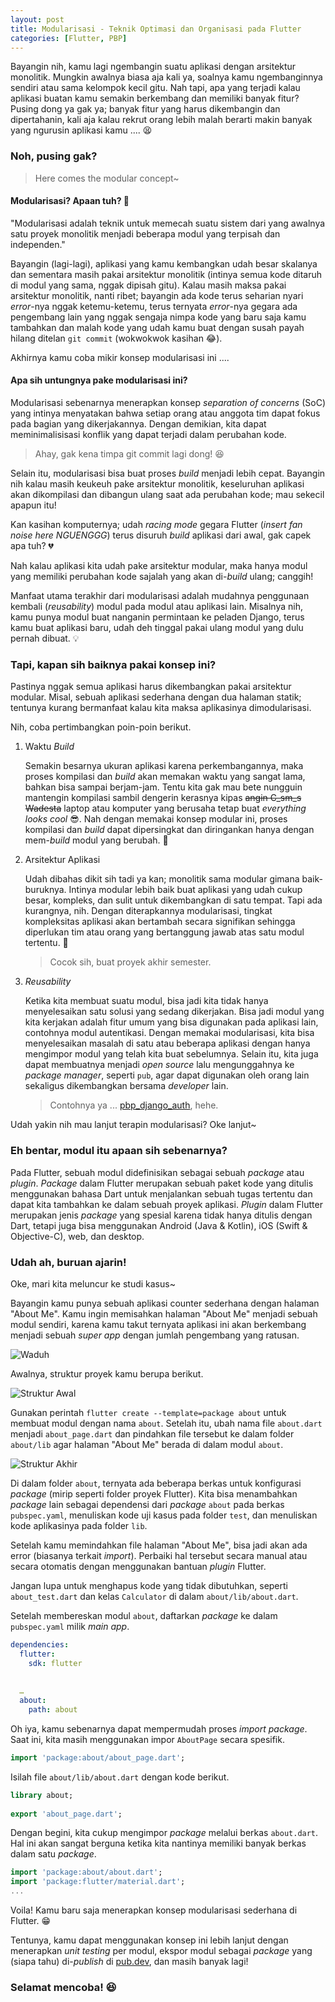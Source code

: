 ```yaml
---
layout: post
title: Modularisasi - Teknik Optimasi dan Organisasi pada Flutter
categories: [Flutter, PBP]
---
```


Bayangin nih, kamu lagi ngembangin suatu aplikasi dengan arsitektur monolitik. Mungkin awalnya biasa aja kali ya, soalnya kamu ngembanginnya sendiri atau sama kelompok kecil gitu. Nah tapi, apa yang terjadi kalau aplikasi buatan kamu semakin berkembang dan memiliki banyak fitur? Pusing dong ya gak ya; banyak fitur yang harus dikembangin dan dipertahanin, kali aja kalau rekrut orang lebih malah berarti makin banyak yang ngurusin aplikasi kamu .... 😫

### Noh, pusing gak?

> Here comes the modular concept~

#### Modularisasi? Apaan tuh? 🤔

"Modularisasi adalah teknik untuk memecah suatu sistem dari yang awalnya satu proyek monolitik menjadi beberapa modul yang terpisah dan independen."

Bayangin (lagi-lagi), aplikasi yang kamu kembangkan udah besar skalanya dan sementara masih pakai arsitektur monolitik (intinya semua kode ditaruh di modul yang sama, nggak dipisah gitu). Kalau masih maksa pakai arsitektur monolitik, nanti ribet; bayangin ada kode terus seharian nyari *error*-nya nggak ketemu-ketemu, terus ternyata *error*-nya gegara ada pengembang lain yang nggak sengaja nimpa kode yang baru saja kamu tambahkan dan malah kode yang udah kamu buat dengan susah payah hilang ditelan `git commit` (wokwokwok kasihan 😂).

Akhirnya kamu coba mikir konsep modularisasi ini ....

#### Apa sih untungnya pake modularisasi ini?

Modularisasi sebenarnya menerapkan konsep *separation of concerns* (SoC) yang intinya menyatakan bahwa setiap orang atau anggota tim dapat fokus pada bagian yang dikerjakannya. Dengan demikian, kita dapat meminimalisisasi konflik yang dapat terjadi dalam perubahan kode.

> Ahay, gak kena timpa git commit lagi dong! 😆

Selain itu, modularisasi bisa buat proses *build* menjadi lebih cepat. Bayangin nih kalau masih keukeuh pake arsitektur monolitik, keseluruhan aplikasi akan dikompilasi dan dibangun ulang saat ada perubahan kode; mau sekecil apapun itu!

Kan kasihan komputernya; udah *racing mode* gegara Flutter (*insert fan noise here NGUENGGG*) terus disuruh *build* aplikasi dari awal, gak capek apa tuh? 💔

Nah kalau aplikasi kita udah pake arsitektur modular, maka hanya modul yang memiliki perubahan kode sajalah yang akan di-*build* ulang; canggih!

Manfaat utama terakhir dari modularisasi adalah mudahnya penggunaan kembali (*reusability*) modul pada modul atau aplikasi lain. Misalnya nih, kamu punya modul buat nanganin permintaan ke peladen Django, terus kamu buat aplikasi baru, udah deh tinggal pakai ulang modul yang dulu pernah dibuat. 💡

### Tapi, kapan sih baiknya pakai konsep ini?

Pastinya nggak semua aplikasi harus dikembangkan pakai arsitektur modular. Misal, sebuah aplikasi sederhana dengan dua halaman statik; tentunya kurang bermanfaat kalau kita maksa aplikasinya dimodularisasi.

Nih, coba pertimbangkan poin-poin berikut.

1. Waktu *Build*

    Semakin besarnya ukuran aplikasi karena perkembangannya, maka proses kompilasi dan *build* akan memakan waktu yang sangat lama, bahkan bisa sampai berjam-jam. Tentu kita gak mau bete nungguin mantengin kompilasi sambil dengerin kerasnya kipas ~~angin C_sm_s Wadesta~~ laptop atau komputer yang berusaha tetap buat *everything looks cool* 😎. Nah dengan memakai konsep modular ini, proses kompilasi dan *build* dapat dipersingkat dan diringankan hanya dengan mem-*build* modul yang berubah. 🤟

2. Arsitektur Aplikasi

    Udah dibahas dikit sih tadi ya kan; monolitik sama modular gimana baik-buruknya. Intinya modular lebih baik buat aplikasi yang udah cukup besar, kompleks, dan sulit untuk dikembangkan di satu tempat. Tapi ada kurangnya, nih. Dengan diterapkannya modularisasi, tingkat kompleksitas aplikasi akan bertambah secara signifikan sehingga diperlukan tim atau orang yang bertanggung jawab atas satu modul tertentu. 🤔

    > Cocok sih, buat proyek akhir semester.

3. *Reusability*

    Ketika kita membuat suatu modul, bisa jadi kita tidak hanya menyelesaikan satu solusi yang sedang dikerjakan. Bisa jadi modul yang kita kerjakan adalah fitur umum yang bisa digunakan pada aplikasi lain, contohnya modul autentikasi. Dengan memakai modularisasi, kita bisa menyelesaikan masalah di satu atau beberapa aplikasi dengan hanya mengimpor modul yang telah kita buat sebelumnya. Selain itu, kita juga dapat membuatnya menjadi *open source* lalu mengunggahnya ke *package manager*, seperti `pub`, agar dapat digunakan oleh orang lain sekaligus dikembangkan bersama *developer* lain.

    > Contohnya ya ... [pbp_django_auth](https://pub.dev/packages/pbp_django_auth), hehe.

Udah yakin nih mau lanjut terapin modularisasi? Oke lanjut~

### Eh bentar, modul itu apaan sih sebenarnya?

Pada Flutter, sebuah modul didefinisikan sebagai sebuah *package* atau *plugin*. *Package* dalam Flutter merupakan sebuah paket kode yang ditulis menggunakan bahasa Dart untuk menjalankan sebuah tugas tertentu dan dapat kita tambahkan ke dalam sebuah proyek aplikasi. *Plugin* dalam Flutter merupakan jenis *package* yang spesial karena tidak hanya ditulis dengan Dart, tetapi juga bisa menggunakan Android (Java & Kotlin), iOS (Swift & Objective-C), web, dan desktop.

### Udah ah, buruan ajarin!

Oke, mari kita meluncur ke studi kasus~

Bayangin kamu punya sebuah aplikasi counter sederhana dengan halaman "About Me". Kamu ingin memisahkan halaman "About Me" menjadi sebuah modul sendiri, karena kamu takut ternyata aplikasi ini akan berkembang menjadi sebuah *super app* dengan jumlah pengembang yang ratusan.

![Waduh](https://i.ibb.co/LvQLQFZ/9a24d48eafa6ba090c13cb91bcda5323.jpg)

Awalnya, struktur proyek kamu berupa berikut.

![Struktur Awal](https://i.ibb.co/fQ2X7sR/Selection-2548.png)

Gunakan perintah `flutter create --template=package about` untuk membuat modul dengan nama `about`. Setelah itu, ubah nama file `about.dart` menjadi `about_page.dart` dan pindahkan file tersebut ke dalam folder `about/lib` agar halaman "About Me" berada di dalam modul `about`.

![Struktur Akhir](https://i.ibb.co/xMB2jS2/Selection-2549.png)

Di dalam folder `about`, ternyata ada beberapa berkas untuk konfigurasi *package* (mirip seperti folder proyek Flutter). Kita bisa menambahkan *package* lain sebagai dependensi dari *package* `about` pada berkas `pubspec.yaml`, menuliskan kode uji kasus pada folder `test`, dan menuliskan kode aplikasinya pada folder `lib`.

Setelah kamu memindahkan file halaman "About Me", bisa jadi akan ada error (biasanya terkait *import*). Perbaiki hal tersebut secara manual atau secara otomatis dengan menggunakan bantuan *plugin* Flutter.

Jangan lupa untuk menghapus kode yang tidak dibutuhkan, seperti `about_test.dart` dan kelas `Calculator` di dalam `about/lib/about.dart`.

Setelah membereskan modul `about`, daftarkan *package* ke dalam `pubspec.yaml` milik *main app*.

```yaml
dependencies:
  flutter:
    sdk: flutter
 
 
  … 
  about:
    path: about
```

Oh iya, kamu sebenarnya dapat mempermudah proses *import package*. Saat ini, kita masih menggunakan impor `AboutPage` secara spesifik.

```dart
import 'package:about/about_page.dart';
```

Isilah file `about/lib/about.dart` dengan kode berikut.

```dart
library about;
 
export 'about_page.dart';
```

Dengan begini, kita cukup mengimpor *package* melalui berkas `about.dart`. Hal ini akan sangat berguna ketika kita nantinya memiliki banyak berkas dalam satu *package*.

```dart
import 'package:about/about.dart';
import 'package:flutter/material.dart';
...
```

Voila! Kamu baru saja menerapkan konsep modularisasi sederhana di Flutter. 😁

Tentunya, kamu dapat menggunakan konsep ini lebih lanjut dengan menerapkan *unit testing* per modul, ekspor modul sebagai *package* yang (siapa tahu) di-*publish* di [pub.dev](https://pub.dev/), dan masih banyak lagi!

### Selamat mencoba! 😆
